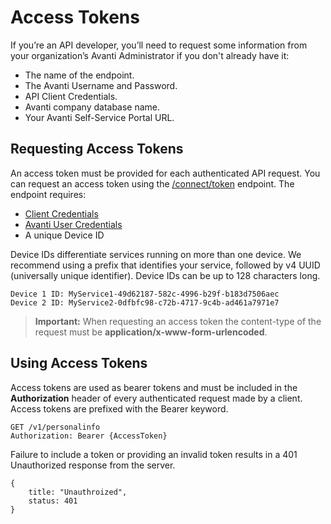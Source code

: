 # Access Tokens
If you’re an API developer, you’ll need to request some information from your organization’s Avanti Administrator if you don't already have it: 
- The name of the endpoint.
- The Avanti Username and Password.
- API Client Credentials.
- Avanti company database name.
- Your Avanti Self-Service Portal URL.


## Requesting Access Tokens

An access token must be provided for each authenticated API request. You can request an access token using the [/connect/token](https://avanti.stoplight.io/docs/avanti-api/b3A6ODk4OTUwNQ-get-access-token) endpoint. The endpoint requires:
- [Client Credentials](https://avanti.stoplight.io/docs/avanti-api/ZG9jOjgxNDM2NjY-client-credentials)
- [Avanti User Credentials](https://avanti.stoplight.io/docs/avanti-api/ZG9jOjgxNDM2NzA-employee-access)
- A unique Device ID

Device IDs differentiate services running on more than one device. We recommend using a prefix that identifies your service, followed by v4 UUID (universally unique identifier). Device IDs can be up to 128 characters long.

```
Device 1 ID: MyService1-49d62187-582c-4996-b29f-b183d7506aec
Device 2 ID: MyService2-0dfbfc98-c72b-4717-9c4b-ad461a7971e7
```

> **Important:** When requesting an access token the content-type of the request must be **application/x-www-form-urlencoded**.

## Using Access Tokens

Access tokens are used as bearer tokens and must be included in the **Authorization** header of every authenticated request made by a client. Access tokens are prefixed with the Bearer keyword.

```
GET /v1/personalinfo
Authorization: Bearer {AccessToken}
```

Failure to include a token or providing an invalid token results in a 401 Unauthorized response from the server.

```
{
    title: "Unauthroized",
    status: 401
}
```
